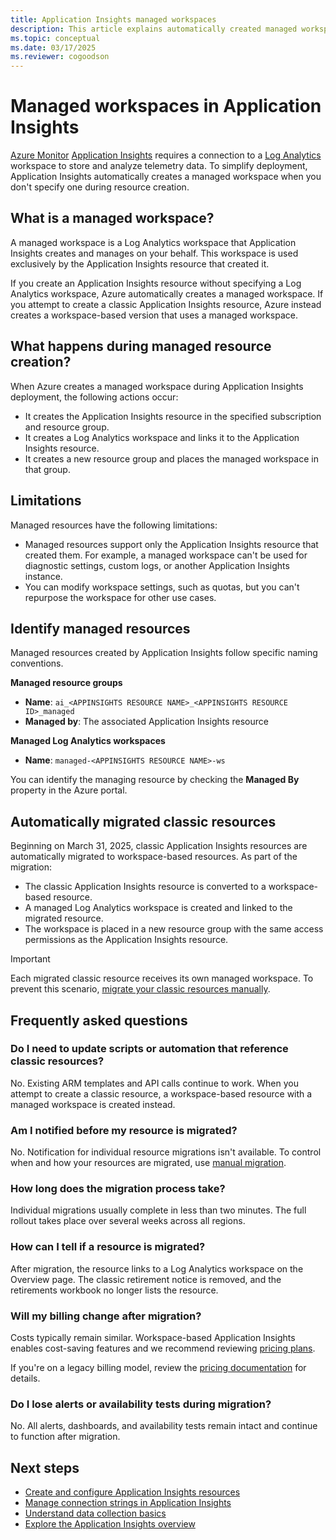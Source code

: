 ```yaml
---
title: Application Insights managed workspaces
description: This article explains automatically created managed workspaces
ms.topic: conceptual
ms.date: 03/17/2025
ms.reviewer: cogoodson
---
```

# Managed workspaces in Application Insights

[Azure Monitor](../fundamentals/overview.md) [Application Insights](./app-insights-overview.md) requires a connection to a [Log Analytics](../logs/log-analytics-overview.md) workspace to store and analyze telemetry data. To simplify deployment, Application Insights automatically creates a managed workspace when you don't specify one during resource creation.

## What is a managed workspace?

A managed workspace is a Log Analytics workspace that Application Insights creates and manages on your behalf. This workspace is used exclusively by the Application Insights resource that created it.

If you create an Application Insights resource without specifying a Log Analytics workspace, Azure automatically creates a managed workspace. If you attempt to create a classic Application Insights resource, Azure instead creates a workspace-based version that uses a managed workspace.

## What happens during managed resource creation?

When Azure creates a managed workspace during Application Insights deployment, the following actions occur:

- It creates the Application Insights resource in the specified subscription and resource group.
- It creates a Log Analytics workspace and links it to the Application Insights resource.
- It creates a new resource group and places the managed workspace in that group.

## Limitations

Managed resources have the following limitations:

- Managed resources support only the Application Insights resource that created them. For example, a managed workspace can't be used for diagnostic settings, custom logs, or another Application Insights instance.
- You can modify workspace settings, such as quotas, but you can't repurpose the workspace for other use cases.

## Identify managed resources

Managed resources created by Application Insights follow specific naming conventions.

**Managed resource groups**
- **Name**: `ai_<APPINSIGHTS RESOURCE NAME>_<APPINSIGHTS RESOURCE ID>_managed`  
- **Managed by**: The associated Application Insights resource

**Managed Log Analytics workspaces**  
- **Name**: `managed-<APPINSIGHTS RESOURCE NAME>-ws`

You can identify the managing resource by checking the **Managed By** property in the Azure portal.

## Automatically migrated classic resources

Beginning on March 31, 2025, classic Application Insights resources are automatically migrated to workspace-based resources. As part of the migration:

- The classic Application Insights resource is converted to a workspace-based resource.
- A managed Log Analytics workspace is created and linked to the migrated resource.
- The workspace is placed in a new resource group with the same access permissions as the Application Insights resource.

> [!IMPORTANT]  
> Each migrated classic resource receives its own managed workspace. To prevent this scenario, [migrate your classic resources manually](/previous-versions/azure/azure-monitor/app/convert-classic-resource).

## Frequently asked questions

### Do I need to update scripts or automation that reference classic resources?

No. Existing ARM templates and API calls continue to work. When you attempt to create a classic resource, a workspace-based resource with a managed workspace is created instead.

### Am I notified before my resource is migrated?

No. Notification for individual resource migrations isn't available. To control when and how your resources are migrated, use [manual migration](/previous-versions/azure/azure-monitor/app/convert-classic-resource).

### How long does the migration process take?

Individual migrations usually complete in less than two minutes. The full rollout takes place over several weeks across all regions.

### How can I tell if a resource is migrated?

After migration, the resource links to a Log Analytics workspace on the Overview page. The classic retirement notice is removed, and the retirements workbook no longer lists the resource.

### Will my billing change after migration?

Costs typically remain similar. Workspace-based Application Insights enables cost-saving features and we recommend reviewing [pricing plans](./create-workspace-resource.md#set-the-pricing-plan).

If you're on a legacy billing model, review the [pricing documentation](https://azure.microsoft.com/pricing/details/monitor/) for details.

### Do I lose alerts or availability tests during migration?

No. All alerts, dashboards, and availability tests remain intact and continue to function after migration.

## Next steps

- [Create and configure Application Insights resources](./create-workspace-resource.md)
- [Manage connection strings in Application Insights](./connection-strings.md)
- [Understand data collection basics](./opentelemetry-overview.md)
- [Explore the Application Insights overview](./app-insights-overview.md)

